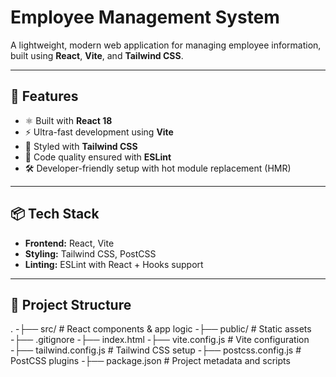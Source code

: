 # Employee Management System

A lightweight, modern web application for managing employee information, built using **React**, **Vite**, and **Tailwind CSS**.

---

## 🚀 Features

- ⚛️ Built with **React 18**
- ⚡ Ultra-fast development using **Vite**
- 🎨 Styled with **Tailwind CSS**
- 🧹 Code quality ensured with **ESLint**
- 🛠 Developer-friendly setup with hot module replacement (HMR)

---

## 📦 Tech Stack

- **Frontend:** React, Vite
- **Styling:** Tailwind CSS, PostCSS
- **Linting:** ESLint with React + Hooks support

---

## 📁 Project Structure

.
-├── src/ # React components & app logic
-├── public/ # Static assets
-├── .gitignore
-├── index.html
-├── vite.config.js # Vite configuration
-├── tailwind.config.js # Tailwind CSS setup
-├── postcss.config.js # PostCSS plugins
-├── package.json # Project metadata and scripts
